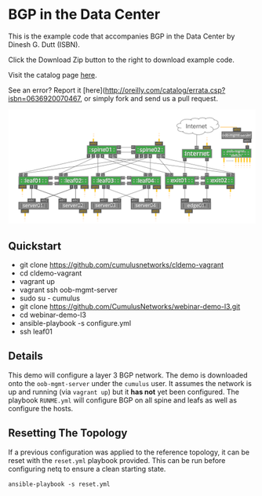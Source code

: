 BGP in the Data Center
==========

This is the example code that accompanies BGP in the Data Center by Dinesh G. Dutt (ISBN). 

Click the Download Zip button to the right to download example code.

Visit the catalog page [here](http://shop.oreilly.com/product/0636920070467.do).

See an error? Report it [here](http://oreilly.com/catalog/errata.csp?isbn=0636920070467, or simply fork and send us a pull request.


![Cumulus Reference Topology](https://github.com/CumulusNetworks/cldemo-vagrant/raw/master/cldemo_topology.png)

Quickstart
------------------------
* git clone https://github.com/cumulusnetworks/cldemo-vagrant
* cd cldemo-vagrant
* vagrant up
* vagrant ssh oob-mgmt-server
* sudo su - cumulus
* git clone https://github.com/CumulusNetworks/webinar-demo-l3.git
* cd webinar-demo-l3
* ansible-playbook -s configure.yml
* ssh leaf01

Details
------------------------

This demo will configure a layer 3 BGP network. The demo is downloaded onto the `oob-mgmt-server` under the `cumulus` user. It assumes the network is up and running (via `vagrant up`) but it **has not** yet been configured. The playbook `RUNME.yml` will configure BGP on all spine and leafs as well as configure the hosts.



Resetting The Topology
------------------------
If a previous configuration was applied to the reference topology, it can be reset with the `reset.yml` playbook provided. This can be run before configuring netq to ensure a clean starting state.

    ansible-playbook -s reset.yml
